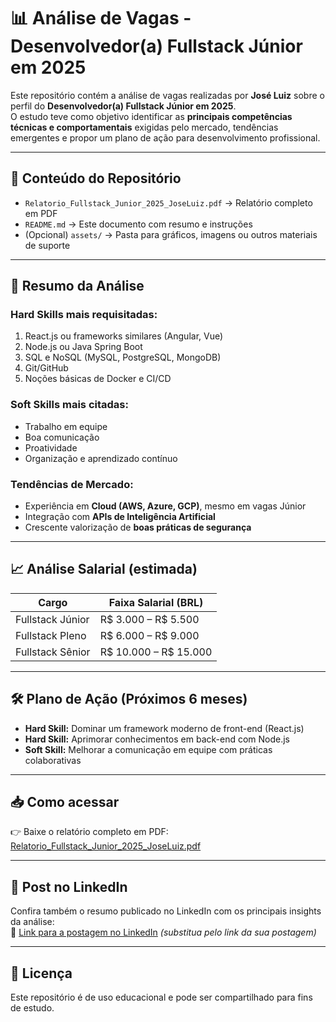 # 📊 Análise de Vagas - Desenvolvedor(a) Fullstack Júnior em 2025

Este repositório contém a análise de vagas realizadas por **José Luiz** sobre o perfil do **Desenvolvedor(a) Fullstack Júnior em 2025**.  
O estudo teve como objetivo identificar as **principais competências técnicas e comportamentais** exigidas pelo mercado, tendências emergentes e propor um plano de ação para desenvolvimento profissional.

---

## 📌 Conteúdo do Repositório
- `Relatorio_Fullstack_Junior_2025_JoseLuiz.pdf` → Relatório completo em PDF  
- `README.md` → Este documento com resumo e instruções  
- (Opcional) `assets/` → Pasta para gráficos, imagens ou outros materiais de suporte  

---

## 🔎 Resumo da Análise

### Hard Skills mais requisitadas:
1. React.js ou frameworks similares (Angular, Vue)  
2. Node.js ou Java Spring Boot  
3. SQL e NoSQL (MySQL, PostgreSQL, MongoDB)  
4. Git/GitHub  
5. Noções básicas de Docker e CI/CD  

### Soft Skills mais citadas:
- Trabalho em equipe  
- Boa comunicação  
- Proatividade  
- Organização e aprendizado contínuo  

### Tendências de Mercado:
- Experiência em **Cloud (AWS, Azure, GCP)**, mesmo em vagas Júnior  
- Integração com **APIs de Inteligência Artificial**  
- Crescente valorização de **boas práticas de segurança**  

---

## 📈 Análise Salarial (estimada)
| Cargo              | Faixa Salarial (BRL) |
|--------------------|-----------------------|
| Fullstack Júnior   | R$ 3.000 – R$ 5.500   |
| Fullstack Pleno    | R$ 6.000 – R$ 9.000   |
| Fullstack Sênior   | R$ 10.000 – R$ 15.000 |

---

## 🛠 Plano de Ação (Próximos 6 meses)
- **Hard Skill:** Dominar um framework moderno de front-end (React.js)  
- **Hard Skill:** Aprimorar conhecimentos em back-end com Node.js  
- **Soft Skill:** Melhorar a comunicação em equipe com práticas colaborativas  

---

## 📥 Como acessar
👉 Baixe o relatório completo em PDF:  
[Relatorio_Fullstack_Junior_2025_JoseLuiz.pdf](./Relatorio_Fullstack_Junior_2025_JoseLuiz.pdf)

---

## 📢 Post no LinkedIn
Confira também o resumo publicado no LinkedIn com os principais insights da análise:  
🔗 [Link para a postagem no LinkedIn](#) *(substitua pelo link da sua postagem)*

---

## 📄 Licença
Este repositório é de uso educacional e pode ser compartilhado para fins de estudo.  

